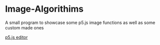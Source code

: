 # Image-Algorithims
A small program to showcase some p5.js image functions as well as some custom made ones

[p5.js editor](https://editor.p5js.org/gclebor-16/sketches/hnT-tOM-R)
